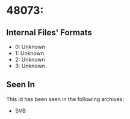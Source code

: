 # 48073: 

## Internal Files' Formats
- 0: Unknown
- 1: Unknown
- 2: Unknown
- 3: Unknown

## Seen In

This id has been seen in the following archives:  

- SVB  
